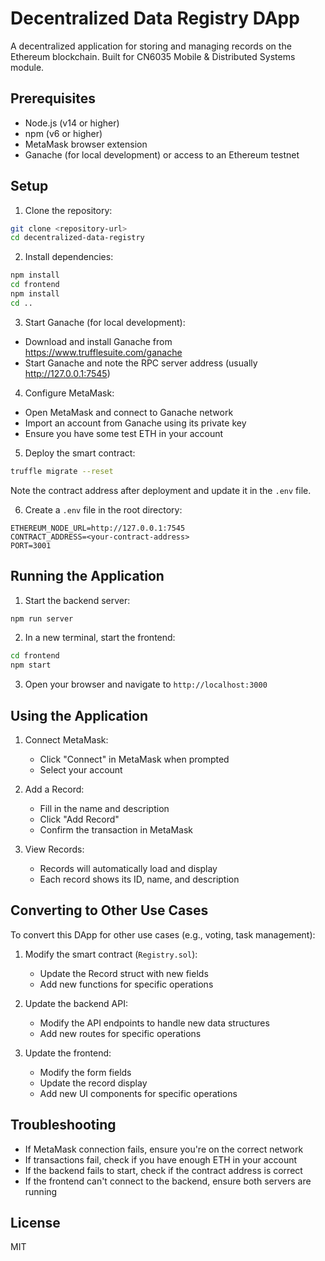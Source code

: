 # Decentralized Data Registry DApp

A decentralized application for storing and managing records on the Ethereum blockchain. Built for CN6035 Mobile & Distributed Systems module.

## Prerequisites

- Node.js (v14 or higher)
- npm (v6 or higher)
- MetaMask browser extension
- Ganache (for local development) or access to an Ethereum testnet

## Setup

1. Clone the repository:

```bash
git clone <repository-url>
cd decentralized-data-registry
```

2. Install dependencies:

```bash
npm install
cd frontend
npm install
cd ..
```

3. Start Ganache (for local development):

- Download and install Ganache from https://www.trufflesuite.com/ganache
- Start Ganache and note the RPC server address (usually http://127.0.0.1:7545)

4. Configure MetaMask:

- Open MetaMask and connect to Ganache network
- Import an account from Ganache using its private key
- Ensure you have some test ETH in your account

5. Deploy the smart contract:

```bash
truffle migrate --reset
```

Note the contract address after deployment and update it in the `.env` file.

6. Create a `.env` file in the root directory:

```
ETHEREUM_NODE_URL=http://127.0.0.1:7545
CONTRACT_ADDRESS=<your-contract-address>
PORT=3001
```

## Running the Application

1. Start the backend server:

```bash
npm run server
```

2. In a new terminal, start the frontend:

```bash
cd frontend
npm start
```

3. Open your browser and navigate to `http://localhost:3000`

## Using the Application

1. Connect MetaMask:

   - Click "Connect" in MetaMask when prompted
   - Select your account

2. Add a Record:

   - Fill in the name and description
   - Click "Add Record"
   - Confirm the transaction in MetaMask

3. View Records:
   - Records will automatically load and display
   - Each record shows its ID, name, and description

## Converting to Other Use Cases

To convert this DApp for other use cases (e.g., voting, task management):

1. Modify the smart contract (`Registry.sol`):

   - Update the Record struct with new fields
   - Add new functions for specific operations

2. Update the backend API:

   - Modify the API endpoints to handle new data structures
   - Add new routes for specific operations

3. Update the frontend:
   - Modify the form fields
   - Update the record display
   - Add new UI components for specific operations

## Troubleshooting

- If MetaMask connection fails, ensure you're on the correct network
- If transactions fail, check if you have enough ETH in your account
- If the backend fails to start, check if the contract address is correct
- If the frontend can't connect to the backend, ensure both servers are running

## License

MIT
